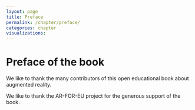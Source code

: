```yaml
---
layout: page
title: Preface
permalink: /chapter/preface/
categories: chapter
visualizations:
---
```


# Preface of the book

We like to thank the many contributors of this open educational book about augmented reality.

We like to thank the AR-FOR-EU project for the generous support of the book.
